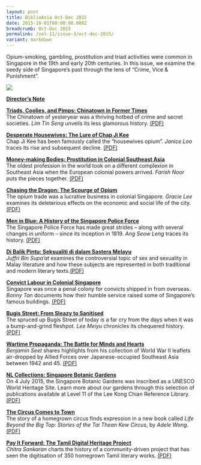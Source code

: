 ```yaml
---
layout: post
title: BiblioAsia Oct-Dec 2015
date: 2015-10-01T00:00:00.000Z
breadcrumb: Oct-Dec 2015
permalink: /vol-11/issue-3/oct-dec-2015/
variant: markdown
---
```

Opium-smoking, gambling, prostitution and triad activities were common in Singapore in the 19th and early 20th centuries. In this issue, we examine the seedy side of Singapore’s past through the lens of “Crime, Vice &amp; Punishment”.

<img src="/images/Vol-11-issue-3/Vol11_Iss3.jpg">

**[Director’s Note](/vol-11/issue-3/oct-dec-2015/director-note)**

**[Triads, Coolies, and Pimps: Chinatown in Former Times](/vol-11/issue-3/oct-dec-2015/coolies)**<br>The Chinatown of yesteryear was a thriving hotbed of crime and secret societies. *Lim Tin Seng* unveils its less glamorous history. [(PDF)](/files/pdf/vol-11/issue-3/v11-issue3_Coolies-Pimps.pdf)

**[Desperate Housewives: The Lure of Chap Ji Kee](/vol-11/issue-3/oct-dec-2015/housewives)**<br>Chap Ji Kee has been famously called the “housewives opium”. *Janice Loo* traces its rise and subsequent decline. [(PDF)](/files/pdf/vol-11/issue-3/v11-issue3_Desperate-Housewives.pdf)

**[Money-making Bodies: Prostitution in Colonial Southeast Asia](/vol-11/issue-3/oct-dec-2015/bodies)**<br>The oldest profession in the world took on a different complexion in Southeast Asia when the European colonial powers arrived. *Farish Noor* puts the pieces together. [(PDF)](/files/pdf/vol-11/issue-3/v11-issue3_Money-Bodies.pdf)

**[Chasing the Dragon: The Scourge of Opium](/vol-11/issue-3/oct-dec-2015/dragon)**<br>The opium trade was a lucrative business in colonial Singapore. *Gracie Lee* examines its deleterious effects on the economic and social life of the city. [(PDF)](/files/pdf/vol-11/issue-3/v11-issue3_ChasingDragon.pdf)

**[Men in Blue: A History of the Singapore Police Force](/vol-11/issue-3/oct-dec-2015/blue)**<br>The Singapore Police Force has made great strides – along with several changes in uniform – since its inception in 1819. *Ang Seow Leng* traces its history. [(PDF)](/files/pdf/vol-11/issue-3/v11-issues3_MenBlue.pdf)

**[Di Balik Pintu: Seksualiti di dalam Sastera Melayu](/vol-11/issue-3/oct-dec-2015/pintu)**<br>*Juffri Bin Supa’at* examines the controversial topic of sex and sexuality in Malay literature and how these subjects are represented in both traditional and modern literary texts.[(PDF)](/files/pdf/vol-11/issue-3/v11-issue3_Balik-Pintu.pdf)

**[Convict Labour in Colonial Singapore](/vol-11/issue-3/oct-dec-2015/convict)**<br>Singapore was once a penal colony for convicts shipped in from overseas. *Bonny Tan* documents how their humble service raised some of Singapore’s famous buildings. [(PDF)](/files/pdf/vol-11/issue-3/v11-issue3_ConvictLabour.pdf)

**[Bugis Street: From Sleazy to Sanitised](/vol-11/issue-3/oct-dec-2015/bugis)**<br>The spruced up Bugis Street of today is a far cry from the days when it was a bump-and-grind fleshpot. *Lee Meiyu* chronicles its chequered history. [(PDF)](/files/pdf/vol-11/issue-3/v11-issue3_BugisStreet.pdf)

**[Wartime Propaganda: The Battle for Minds and Hearts](/vol-11/issue-3/oct-dec-2015/wartime)**<br>*Benjamin Seet* shares highlights from his collection of World War II leaflets air-dropped by Allied Forces over Japanese-occupied Southeast Asia between 1942 and 45. [(PDF)](/files/pdf/vol-11/issue-3/v11-issue3_Wartime-Propaganda.pdf)

**[NL Collections: Singapore Botanic Gardens](/vol-11/issue-3/oct-dec-2015/sbg)**<br>On 4 July 2015, the Singapore Botanic Gardens was inscribed as a UNESCO World Heritage Site. Learn more about our gardens through this selection of publications available at Level 11 of the Lee Kong Chian Reference Library. [(PDF)](/files/pdf/vol-11/issue-3/v11-issue3_Botanic-Gardens.pdf)

**[The Circus Comes to Town](/vol-11/issue-3/oct-dec-2015/circus)**<br>The story of a homegrown circus finds expression in a new book called *Life Beyond the Big Top: Stories of the Tai Thean Kew Circus*, by *Adele Wong*. [(PDF)](/files/pdf/vol-11/issue-3/v11-issue3_CircusTown.pdf)

**[Pay It Forward: The Tamil Digital Heritage Project](/vol-11/issue-3/oct-dec-2015/payitforward)**<br>
*Chitra Sankaran* charts the history of a community-driven project that has seen the digitisation of 350 homegrown Tamil literary works. [(PDF)](/files/pdf/vol-11/issue-3/v11-issue3_Pay-Forward.pdf)